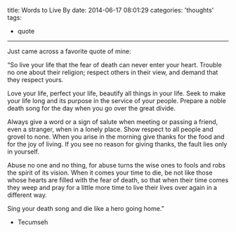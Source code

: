 title: Words to Live By
date: 2014-06-17 08:01:29
categories: 'thoughts'
tags:
- quote
---
Just came across a favorite quote of mine:

“So live your life that the fear of death can never enter your heart. Trouble no one about their religion; respect others in their view, and demand that they respect yours.

Love your life, perfect your life, beautify all things in your life. Seek to make your life long and its purpose in the service of your people. Prepare a noble death song for the day when you go over the great divide.

Always give a word or a sign of salute when meeting or passing a friend, even a stranger, when in a lonely place. Show respect to all people and grovel to none. When you arise in the morning give thanks for the food and for the joy of living. If you see no reason for giving thanks, the fault lies only in yourself.

Abuse no one and no thing, for abuse turns the wise ones to fools and robs the spirit of its vision. When it comes your time to die, be not like those whose hearts are filled with the fear of death, so that when their time comes they weep and pray for a little more time to live their lives over again in a different way.

Sing your death song and die like a hero going home.”

- Tecumseh